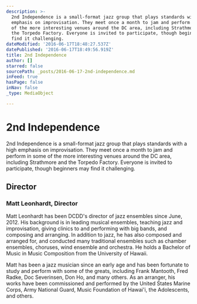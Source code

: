 ```yaml
---
description: >-
  2nd Independence is a small-format jazz group that plays standards with a high
  emphasis on improvisation. They meet once a month to jam and perform in some
  of the more interesting venues around the DC area, including Strathmore and
  the Torpedo Factory. Everyone is invited to participate, though beginners may
  find it challenging.
dateModified: '2016-06-17T18:48:27.537Z'
datePublished: '2016-06-17T18:49:56.919Z'
title: 2nd Independence
author: []
starred: false
sourcePath: _posts/2016-06-17-2nd-independence.md
inFeed: true
hasPage: false
inNav: false
_type: MediaObject

---
```

# 2nd Independence

2nd Independence is a small-format jazz group that plays standards with a high emphasis on improvisation. They meet once a month to jam and perform in some of the more interesting venues around the DC area, including Strathmore and the Torpedo Factory. Everyone is invited to participate, though beginners may find it challenging.

## Director

### Matt Leonhardt, Director

Matt Leonhardt has been DCDD's director of jazz ensembles since June, 2012\. His background is in leading musical ensembles, teaching jazz and improvisation, giving clinics to and performing with big bands, and composing and arranging. In addition to jazz, he has also composed and arranged for, and conducted many traditional ensembles such as chamber ensembles, choruses, wind ensemble and orchestra. He holds a Bachelor of Music in Music Composition from the University of Hawaii.

Matt has been a jazz musician since an early age and has been fortunate to study and perform with some of the greats, including Frank Mantooth, Fred Radke, Doc Severinsen, Don Ho, and many others. As an arranger, his works have been commissioned and performed by the United States Marine Corps, Army National Guard, Music Foundation of Hawai'i, the Adolescents, and others.